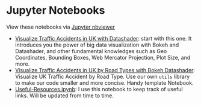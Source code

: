 # Jupyter Notebooks

View these notebooks via [Jupyter nbviewer](https://nbviewer.jupyter.org/)

- [Visualize Traffic Accidents in UK with Datashader](https://nbviewer.jupyter.org/github/Atlas7/visualize-traffic-accidents-in-uk/blob/master/notebooks/Visualize-Traffic-Accidents-in-UK-with-Datashader.ipynb): start with this one. It introduces you the power of big data visualization with Bokeh and Datashader, and other fundamental knowledges such as Geo Coordinates, Bounding Boxes, Web Mercator Projection, Plot Size, and more.
- [Visualize Traffic Accidents in UK by Road Types with Bokeh Datashader](https://nbviewer.jupyter.org/github/Atlas7/visualize-traffic-accidents-in-uk/blob/master/notebooks/Visualize-Traffic-Accidents-in-UK-by-Road-Types-With-Bokeh-Datashader.ipynb): Visualize UK Traffic Accident by Road Type. Use our own `utils` library to make our code smaller and more concise. Handy template Notebook.
- [Useful-Resources.ipynb](https://nbviewer.jupyter.org/github/Atlas7/visualize-traffic-accidents-in-uk/blob/master/notebooks/Useful-Resources.ipynb): I use this notebook to keep track of useful links. Will be updated from time to time.
